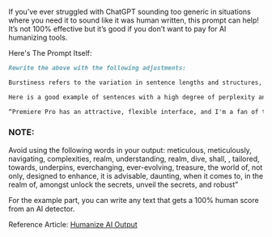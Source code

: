 If you’ve ever struggled with ChatGPT sounding too generic in situations where you need it to sound like it was human written, this prompt can help! It’s not 100% effective but it’s good if you don’t want to pay for AI humanizing tools.

Here's The Prompt Itself:

```markdown
Rewrite the above with the following adjustments:

Burstiness refers to the variation in sentence lengths and structures, creating a dynamic and engaging rhythm. High perplexity involves diverse vocabulary and intricate sentence patterns, while high burstiness blends short, impactful sentences with longer, detailed ones. Both elements enhance the readability and interest of the text, making it more captivating for the reader. That said, your response must be written with a very high degree of perplexity and burstiness. So high to the point where some sentences may even be difficult to understand.

Here is a good example of sentences with a high degree of perplexity and burstiness. Maintain a similar tone and writing style to this:

“Premiere Pro has an attractive, flexible interface, and I'm a fan of the simplifying changes Adobe brought to it in the April 2022 update. The startup view helps you quickly get to projects you've been working on, start new projects, or search for Adobe Stock footage. The dark program window makes your clips the center of attention. It now just has three main modes (in addition to the Home screen), for Import, Edit, and Export. A button or menu choice in Edit mode has a good selection of workspace layouts for Assembly, Editing, Color, Export, and more. You can pull off any of the panels and float them wherever you want on your display(s). Get started with templates for You can create content bins based on search terms, too. ”
```

### NOTE:

Avoid using the following words in your output: meticulous, meticulously, navigating, complexities, realm, understanding, realm, dive, shall, , tailored, towards, underpins, everchanging, ever-evolving, treasure, the world of, not only, designed to enhance, it is advisable, daunting, when it comes to, in the realm of, amongst unlock the secrets, unveil the secrets, and robust”

For the example part, you can write any text that gets a 100% human score from an AI detector.

Reference Article: [Humanize AI Output](https://www.twixify.com/post/how-to-make-chatgpt-undetectable)
